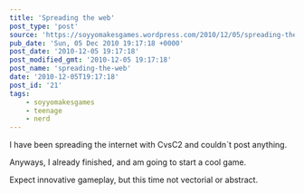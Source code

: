 ```yaml
---
title: 'Spreading the web'
post_type: 'post'
source: 'https://soyyomakesgames.wordpress.com/2010/12/05/spreading-the-web/'
pub_date: 'Sun, 05 Dec 2010 19:17:18 +0000'
post_date: '2010-12-05 19:17:18'
post_modified_gmt: '2010-12-05 19:17:18'
post_name: 'spreading-the-web'
date: '2010-12-05T19:17:18'
post_id: '21'
tags:
    - soyyomakesgames
    - teenage
    - nerd
---
```

I have been spreading the internet with CvsC2 and couldn´t post anything.

Anyways, I already finished, and am going to start a cool game.

Expect innovative gameplay, but this time not vectorial or abstract.